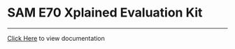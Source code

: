 # SAM E70 Xplained Evaluation Kit

-----

[Click Here](https://onlinedocs.microchip.com/v2/keyword-lookup?keyword=SAM_E70_XPLAINED_EVALUATION_KIT&redirect=true) to view documentation
